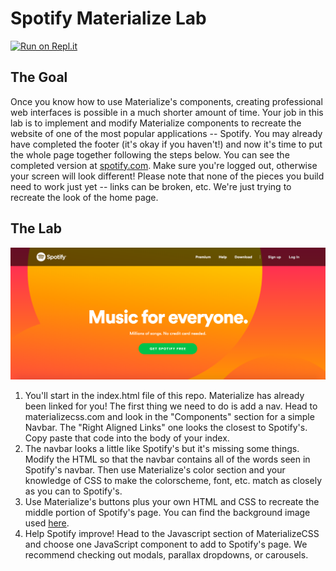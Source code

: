 # Spotify Materialize Lab

[![Run on Repl.it](https://repl.it/badge/github/upperlinecode/spotify-materialize-lab)](https://repl.it/github/upperlinecode/spotify-materialize-lab)

## The Goal
Once you know how to use Materialize's components, creating professional web interfaces is possible in a much shorter amount of time. Your job in this lab is to implement and modify Materialize components to recreate the website of one of the most popular applications -- Spotify. You may already have completed the footer (it's okay if you haven't!) and now it's time to put the whole page together following the steps below. You can see the completed version at [spotify.com](https://www.spotify.com/us/). Make sure you're logged out, otherwise your screen will look different! Please note that none of the pieces you build need to work just yet -- links can be broken, etc. We're just trying to recreate the look of the home page. 
## The Lab
![sample spotify](Spotify.png)
1. You'll start in the index.html file of this repo. Materialize has already been linked for you! The first thing we need to do is add a nav. Head to materializecss.com and look in the "Components" section for a simple Navbar. The "Right Aligned Links" one looks the closest to Spotify's. Copy paste that code into the body of your index. 
2. The navbar looks a little like Spotify's but it's missing some things. Modify the HTML so that the navbar contains all of the words seen in Spotify's navbar. Then use Materialize's color section and your knowledge of CSS to make the colorscheme, font, etc. match as closely as you can to Spotify's. 
3. Use Materialize's buttons plus your own HTML and CSS to recreate the middle portion of Spotify's page. You can find the background image used [here](https://www.scdn.co/i/home/hero-burst.svg). 
4. Help Spotify improve! Head to the Javascript section of MaterializeCSS and choose one JavaScript component to add to Spotify's page. We recommend checking out modals, parallax dropdowns, or carousels.
